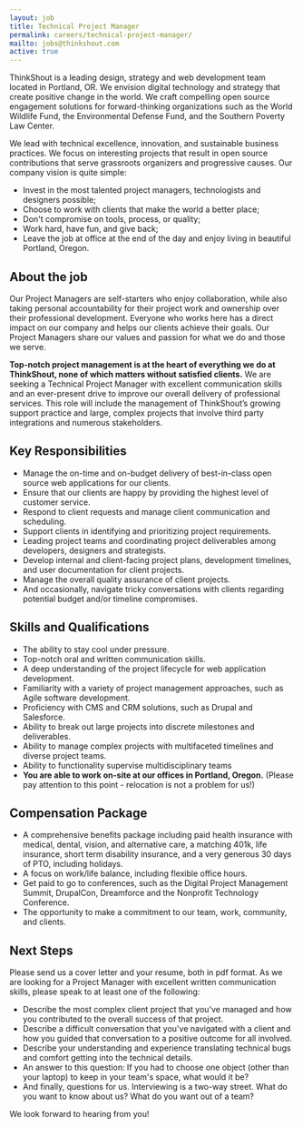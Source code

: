 ```yaml
---
layout: job
title: Technical Project Manager
permalink: careers/technical-project-manager/
mailto: jobs@thinkshout.com
active: true
---
```


ThinkShout is a leading design, strategy and web development team located in Portland, OR. We envision digital technology and strategy that create positive change in the world. We craft compelling open source engagement solutions for forward-thinking organizations  such as the World Wildlife Fund, the Environmental Defense Fund, and the Southern Poverty Law Center.

We lead with technical excellence, innovation, and sustainable business practices. We focus on interesting projects that result in open source contributions that serve grassroots organizers and progressive causes.
Our company vision is quite simple:
- Invest in the most talented project managers, technologists and designers possible;
- Choose to work with clients that make the world a better place;
- Don't compromise on tools, process, or quality;
- Work hard, have fun, and give back;
- Leave the job at office at the end of the day and enjoy living in beautiful Portland, Oregon.

## About the job
Our Project Managers are self-starters who enjoy collaboration, while also taking personal accountability for their project work and ownership over their professional development. Everyone who works here has a direct impact on our company and helps our clients achieve their goals.  Our Project Managers share our values and passion for what we do and those we serve.

**Top-notch project management is at the heart of everything we do at ThinkShout, none of which matters without satisfied clients.** We are seeking a Technical Project Manager with excellent communication skills and an ever-present drive to improve our overall delivery of professional services. This role will include the management of ThinkShout’s growing support practice and large, complex projects that involve third party integrations and numerous stakeholders.


## Key Responsibilities
- Manage the on-time and on-budget delivery of best-in-class open source web applications for our clients.
- Ensure that our clients are happy by providing the highest level of customer service.
- Respond to client requests and manage client communication and scheduling.
- Support clients in identifying and prioritizing project requirements.
- Leading project teams and coordinating project deliverables among developers, designers and strategists.
- Develop internal and client-facing project plans, development timelines, and user documentation for client projects.
- Manage the overall quality assurance of client projects.
- And occasionally, navigate tricky conversations with clients regarding potential budget and/or timeline compromises.

## Skills and Qualifications
- The ability to stay cool under pressure.
- Top-notch oral and written communication skills.
- A deep understanding of the project lifecycle for web application development.
- Familiarity with a variety of project management approaches, such as Agile software development.
- Proficiency with CMS and CRM solutions, such as Drupal and Salesforce.
- Ability to break out large projects into discrete milestones and deliverables.
- Ability to manage complex projects with multifaceted timelines and diverse project teams.
- Ability to functionality supervise multidisciplinary teams
- **You are able to work on-site at our offices in Portland, Oregon.** (Please pay attention to this point - relocation is not a problem for us!)

## Compensation Package
- A comprehensive benefits package including paid health insurance with medical, dental, vision, and alternative care, a matching 401k, life insurance, short term disability insurance, and a very generous 30 days of PTO, including holidays.
- A focus on work/life balance, including flexible office hours.
- Get paid to go to conferences, such as the Digital Project Management Summit, DrupalCon, Dreamforce and the Nonprofit Technology Conference.
- The opportunity to make a commitment to our team, work, community, and clients.

## Next Steps
Please send us a cover letter and your resume, both in pdf format. As we are looking for a Project Manager with excellent written communication skills, please speak to at least one of the following:

- Describe the most complex client project that you've managed and how you contributed to the overall success of that project.
- Describe a difficult conversation that you've navigated with a client and how you guided that conversation to a positive outcome for all involved.
- Describe your understanding and experience translating technical bugs and comfort getting into the technical details.
- An answer to this question: If you had to choose one object (other than your laptop) to keep in your team's space, what would it be?
- And finally, questions for us. Interviewing is a two-way street. What do you want to know about us? What do you want out of a team?

We look forward to hearing from you!
